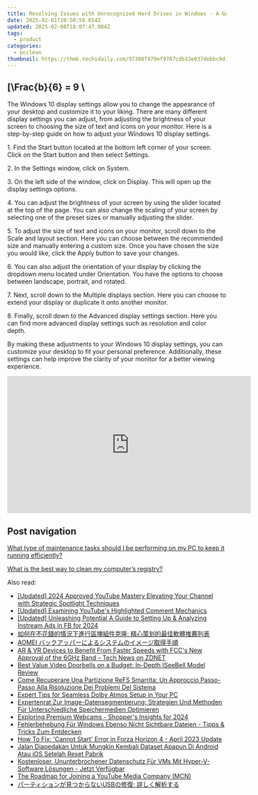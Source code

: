 ```yaml
---
title: Resolving Issues with Unrecognized Hard Drives in Windows - A Guide From YL Computing
date: 2025-02-01T20:50:59.654Z
updated: 2025-02-08T18:07:47.084Z
tags:
  - product
categories:
  - pcclean
thumbnail: https://thmb.techidaily.com/97308f979ef9767cdb33e037debbc9d1c528c201fc8946139de7109bd3d44499.jpg
---
```


## \[\Frac{b}{6} = 9 \

The Windows 10 display settings allow you to change the appearance of your desktop and customize it to your liking. There are many different display settings you can adjust, from adjusting the brightness of your screen to choosing the size of text and icons on your monitor. Here is a step-by-step guide on how to adjust your Windows 10 display settings. 

1\. Find the Start button located at the bottom left corner of your screen. Click on the Start button and then select Settings.

2\. In the Settings window, click on System.

3\. On the left side of the window, click on Display. This will open up the display settings options. 

4\. You can adjust the brightness of your screen by using the slider located at the top of the page. You can also change the scaling of your screen by selecting one of the preset sizes or manually adjusting the slider.

5\. To adjust the size of text and icons on your monitor, scroll down to the Scale and layout section. Here you can choose between the recommended size and manually entering a custom size. Once you have chosen the size you would like, click the Apply button to save your changes.

6\. You can also adjust the orientation of your display by clicking the dropdown menu located under Orientation. You have the options to choose between landscape, portrait, and rotated.

7\. Next, scroll down to the Multiple displays section. Here you can choose to extend your display or duplicate it onto another monitor.

8\. Finally, scroll down to the Advanced display settings section. Here you can find more advanced display settings such as resolution and color depth. 

By making these adjustments to your Windows 10 display settings, you can customize your desktop to fit your personal preference. Additionally, these settings can help improve the clarity of your monitor for a better viewing experience.

<!-- affiliate ads begin -->
<iframe width="560" height="315" src="https://www.youtube.com/embed/SgRVYjqB70s?si=My_2cDvJVdincQRu" title="YouTube video player" frameborder="0" allow="accelerometer; autoplay; clipboard-write; encrypted-media; gyroscope; picture-in-picture; web-share" referrerpolicy="strict-origin-when-cross-origin" allowfullscreen></iframe>
<!-- affiliate ads end -->

## Post navigation

[What type of maintenance tasks should I be performing on my PC to keep it running efficiently?](https://tools.techidaily.com/pcclean/products/)

[What is the best way to clean my computer’s registry?](https://tools.techidaily.com/pcclean/products/)

<ins class="adsbygoogle"
     style="display:block"
     data-ad-format="autorelaxed"
     data-ad-client="ca-pub-7571918770474297"
     data-ad-slot="1223367746"></ins>

<ins class="adsbygoogle"
     style="display:block"
     data-ad-client="ca-pub-7571918770474297"
     data-ad-slot="8358498916"
     data-ad-format="auto"
     data-full-width-responsive="true"></ins>

<span class="atpl-alsoreadstyle">Also read:</span>
<div><ul>
<li><a href="https://youtube-data.techidaily.com/ed-2024-approved-youtube-mastery-elevating-your-channel-with-strategic-spotlight-techniques/"><u>[Updated] 2024 Approved YouTube Mastery Elevating Your Channel with Strategic Spotlight Techniques</u></a></li>
<li><a href="https://youtube-web.techidaily.com/ed-examining-youtubes-highlighted-comment-mechanics/"><u>[Updated] Examining YouTube's Highlighted Comment Mechanics</u></a></li>
<li><a href="https://facebook-video-content.techidaily.com/updated-unleashing-potential-a-guide-to-setting-up-and-analyzing-instream-ads-in-fb-for-2024/"><u>[Updated] Unleashing Potential A Guide to Setting Up & Analyzing Instream Ads in FB for 2024</u></a></li>
<li><a href="https://discover-fantastic.techidaily.com/iuwmgus9lewcqos4jeiksemmoueahoadheazges4iplusmasuihjowngowhiue1hos7tuwfiplusmahjog57kplus5bplusd562w5yis55qe5pya5l2z6luf6auu5o6o6jam5yix6kgoig/"><u>如何在不花錢的情況下進行區塊組件克隆: 精心策划的最佳軟體推薦列表</u></a></li>
<li><a href="https://discover-fantastic.techidaily.com/1728462844270-aomei/"><u>AOMEI バックアッパーによるシステムのイメージ取得手順</u></a></li>
<li><a href="https://techno-recovery.techidaily.com/ar-and-vr-devices-to-benefit-from-faster-speeds-with-fccs-new-approval-of-the-6ghz-band-tech-news-on-zdnet/"><u>AR & VR Devices to Benefit From Faster Speeds with FCC's New Approval of the 6GHz Band – Tech News on ZDNET</u></a></li>
<li><a href="https://buynow-info.techidaily.com/best-value-video-doorbells-on-a-budget-in-depth-iseebell-model-review/"><u>Best Value Video Doorbells on a Budget: In-Depth ISeeBell Model Review</u></a></li>
<li><a href="https://discover-fantastic.techidaily.com/come-recuperare-una-partizione-refs-smarrita-un-approccio-passo-passo-alla-risoluzione-dei-problemi-del-sistema/"><u>Come Recuperare Una Partizione ReFS Smarrita: Un Approccio Passo-Passo Alla Risoluzione Dei Problemi Del Sistema</u></a></li>
<li><a href="https://win11.techidaily.com/expert-tips-for-seamless-dolby-atmos-setup-in-your-pc/"><u>Expert Tips for Seamless Dolby Atmos Setup in Your PC</u></a></li>
<li><a href="https://discover-fantastic.techidaily.com/expertenrat-zur-image-datensegmentierung-strategien-und-methoden-fur-unterschiedliche-speichermedien-optimieren/"><u>Expertenrat Zur Image-Datensegmentierung: Strategien Und Methoden Für Unterschiedliche Speichermedien Optimieren</u></a></li>
<li><a href="https://visual-screen-recording.techidaily.com/exploring-premium-webcams-shoppers-insights-for-2024/"><u>Exploring Premium Webcams - Shopper's Insights for 2024</u></a></li>
<li><a href="https://discover-fantastic.techidaily.com/fehlerbehebung-fur-windows-ebenso-nicht-sichtbare-dateien-tipps-and-tricks-zum-entdecken/"><u>Fehlerbehebung Für Windows Ebenso Nicht Sichtbare Dateien - Tipps & Tricks Zum Entdecken</u></a></li>
<li><a href="https://win-blog.techidaily.com/how-to-fix-cannot-start-error-in-forza-horizon-4-april-2023-update/"><u>How To Fix: 'Cannot Start' Error in Forza Horizon 4 - April 2023 Update</u></a></li>
<li><a href="https://discover-fantastic.techidaily.com/jalan-diapedakan-untuk-mungkin-kembali-dataset-apapun-di-android-atau-ios-setelah-reset-pabrik/"><u>Jalan Diapedakan Untuk Mungkin Kembali Dataset Apapun Di Android Atau iOS Setelah Reset Pabrik</u></a></li>
<li><a href="https://discover-fantastic.techidaily.com/kostenloser-ununterbrochener-datenschutz-fur-vms-mit-hyper-v-software-losungen-jetzt-verfugbar/"><u>Kostenloser, Ununterbrochener Datenschutz Für VMs Mit Hyper-V-Software Lösungen - Jetzt Verfügbar</u></a></li>
<li><a href="https://youtube-lab.techidaily.com/oadmap-for-joining-a-youtube-media-company-mcn/"><u>The Roadmap for Joining a YouTube Media Company (MCN)</u></a></li>
<li><a href="https://discover-fantastic.techidaily.com/1728502233015-usb/"><u>パーティションが見つからないUSBの修復: 詳しく解析する</u></a></li>
</ul></div>

